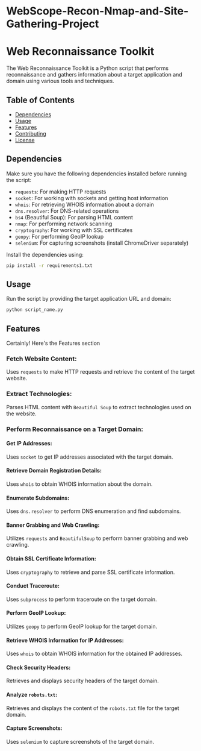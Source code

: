 # WebScope-Recon-Nmap-and-Site-Gathering-Project

# Web Reconnaissance Toolkit

The Web Reconnaissance Toolkit is a Python script that performs reconnaissance and gathers information about a target application and domain using various tools and techniques.

## Table of Contents

- [Dependencies](#dependencies)
- [Usage](#usage)
- [Features](#features)
- [Contributing](#contributing)
- [License](#license)

## Dependencies

Make sure you have the following dependencies installed before running the script:

- `requests`: For making HTTP requests
- `socket`: For working with sockets and getting host information
- `whois`: For retrieving WHOIS information about a domain
- `dns.resolver`: For DNS-related operations
- `bs4` (Beautiful Soup): For parsing HTML content
- `nmap`: For performing network scanning
- `cryptography`: For working with SSL certificates
- `geopy`: For performing GeoIP lookup
- `selenium`: For capturing screenshots (install ChromeDriver separately)

Install the dependencies using:

```bash
pip install -r requirements1.txt
```
## Usage
Run the script by providing the target application URL and domain:

```bash
python script_name.py
```

## Features
Certainly! Here's the Features section
### Fetch Website Content:

Uses `requests` to make HTTP requests and retrieve the content of the target website.

### Extract Technologies:

Parses HTML content with `Beautiful Soup` to extract technologies used on the website.

### Perform Reconnaissance on a Target Domain:

#### Get IP Addresses:

Uses `socket` to get IP addresses associated with the target domain.

#### Retrieve Domain Registration Details:

Uses `whois` to obtain WHOIS information about the domain.

#### Enumerate Subdomains:

Uses `dns.resolver` to perform DNS enumeration and find subdomains.

#### Banner Grabbing and Web Crawling:

Utilizes `requests` and `BeautifulSoup` to perform banner grabbing and web crawling.

#### Obtain SSL Certificate Information:

Uses `cryptography` to retrieve and parse SSL certificate information.

#### Conduct Traceroute:

Uses `subprocess` to perform traceroute on the target domain.

#### Perform GeoIP Lookup:

Utilizes `geopy` to perform GeoIP lookup for the target domain.

#### Retrieve WHOIS Information for IP Addresses:

Uses `whois` to obtain WHOIS information for the obtained IP addresses.

#### Check Security Headers:

Retrieves and displays security headers of the target domain.

#### Analyze `robots.txt`:

Retrieves and displays the content of the `robots.txt` file for the target domain.

#### Capture Screenshots:

Uses `selenium` to capture screenshots of the target domain.

